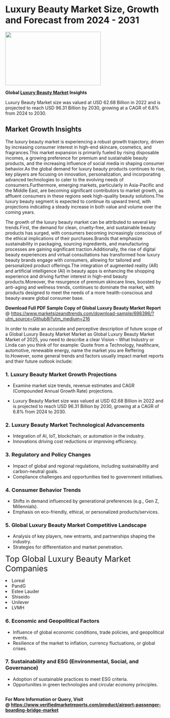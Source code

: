 <H1>Luxury Beauty Market Size, Growth and Forecast from 2024 - 2031</H1><img class="aligncenter size-medium wp-image-584254" src="https://thirdeyenews.in/wp-content/uploads/2024/09/Global-Market-Research-300x168.jpeg" alt="" width="300" height="168" /><p><strong>Global&nbsp;<a href="https://www.marketsizeandtrends.com/download-sample/698396/?utm_source=Github8j?utm_medium=216">Luxury Beauty Market</a> Insights</strong></p><p>Luxury Beauty Market size was valued at USD 62.68 Billion in 2022 and is projected to reach USD 96.31 Billion by 2030, growing at a CAGR of 6.8% from 2024 to 2030.</p><p><h2>Market Growth Insights</h2> <p>The luxury beauty market is experiencing a robust growth trajectory, driven by increasing consumer interest in high-end skincare, cosmetics, and fragrances.This market expansion is primarily fueled by rising disposable incomes, a growing preference for premium and sustainable beauty products, and the increasing influence of social media in shaping consumer behavior.As the global demand for luxury beauty products continues to rise, key players are focusing on innovation, personalization, and incorporating advanced technologies to cater to the evolving needs of consumers.Furthermore, emerging markets, particularly in Asia-Pacific and the Middle East, are becoming significant contributors to market growth, as affluent consumers in these regions seek high-quality beauty solutions.The luxury beauty segment is expected to continue its upward trend, with projections indicating a steady increase in both value and volume over the coming years.</p> <p>The growth of the luxury beauty market can be attributed to several key trends.First, the demand for clean, cruelty-free, and sustainable beauty products has surged, with consumers becoming increasingly conscious of the ethical implications of their purchases.Brands that emphasize sustainability in packaging, sourcing ingredients, and manufacturing processes are gaining significant traction.Additionally, the rise of digital beauty experiences and virtual consultations has transformed how luxury beauty brands engage with consumers, allowing for tailored and personalized product offerings.The integration of augmented reality (AR) and artificial intelligence (AI) in beauty apps is enhancing the shopping experience and driving further interest in high-end beauty products.Moreover, the resurgence of premium skincare lines, boosted by anti-aging and wellness trends, continues to dominate the market, with products designed to meet the needs of a more health-conscious and beauty-aware global consumer base.<p><span class=""><strong>Download Full PDF Sample Copy of Global Luxury Beauty Market Report</strong> @ <a href="https://www.marketsizeandtrends.com/download-sample/698396/?utm_source=Github8j?utm_medium=216" target="_blank">https://www.marketsizeandtrends.com/download-sample/698396/?utm_source=Github8j?utm_medium=216</a></span></p><p>In order to make an accurate and perceptive description of future scope of a Global&nbsp;Luxury Beauty Market Market as Global&nbsp;Luxury Beauty Market Market of 2025, you need to describe a clear Vision &ndash; What Industry or Linda can you think of for example: Quote from a Technology, healthcare, automotive, renewable energy, name the market you are Reffering to.However, some general trends and factors usually impact market reports and their future outlook include:</p><h3>1.&nbsp;<strong>Luxury Beauty Market Growth Projections</strong></h3><ul><li>Examine market size trends, revenue estimates and CAGR (Compounded Annual Growth Rate) projections.</li><li><p>Luxury Beauty Market size was valued at USD 62.68 Billion in 2022 and is projected to reach USD 96.31 Billion by 2030, growing at a CAGR of 6.8% from 2024 to 2030.</p></li></ul><h3>2.&nbsp;<strong>Luxury Beauty Market Technological Advancements</strong></h3><ul><li>Integration of AI, IoT, blockchain, or automation in the industry.</li><li>Innovations driving cost reductions or improving efficiency.</li></ul><h3>3.&nbsp;<strong>Regulatory and Policy Changes</strong></h3><ul><li>Impact of global and regional regulations, including sustainability and carbon-neutral goals.</li><li>Compliance challenges and opportunities tied to government initiatives.</li></ul><h3>4.&nbsp;<strong>Consumer Behavior Trends</strong></h3><ul><li>Shifts in demand influenced by generational preferences (e.g., Gen Z, Millennials).</li><li>Emphasis on eco-friendly, ethical, or personalized products/services.</li></ul><h3>5.&nbsp;<strong>Global Luxury Beauty Market Competitive Landscape</strong></h3><ul><li>Analysis of key players, new entrants, and partnerships shaping the industry.</li><li>Strategies for differentiation and market penetration.</li></ul><p data-pm-slice="1 1 []"><span style="color: inherit; font-family: inherit; font-size: 25px;">Top Global Luxury Beauty Market Companies</span></p><div class="" data-test-id=""><p><li>Loreal</li><li> PandG</li><li> Estee Lauder</li><li> Shiseido</li><li> Unilever</li><li> LVMH</li></p></div><h3>6.&nbsp;<strong>Economic and Geopolitical Factors</strong></h3><ul><li>Influence of global economic conditions, trade policies, and geopolitical events.</li><li>Resilience of the market to inflation, currency fluctuations, or global crises.</li></ul><h3>7.&nbsp;<strong>Sustainability and ESG (Environmental, Social, and Governance)</strong></h3><ul><li>Adoption of sustainable practices to meet ESG criteria.</li><li>Opportunities in green technologies and circular economy principles.</li></ul><h2><strong style="font-size: 14px;">For More Information or Query, Visit @&nbsp;</strong><a style="background-color: #ffffff; font-size: 14px;" href="https://www.marketsizeandtrends.com/report/luxury-beauty-market/" target="_blank">https://www.verifiedmarketreports.com/product/airport-passenger-boarding-bridge-market</a></h2>